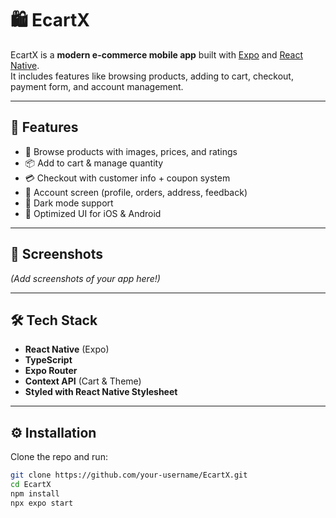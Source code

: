 # 🛍️ EcartX

EcartX is a **modern e-commerce mobile app** built with [Expo](https://expo.dev/) and [React Native](https://reactnative.dev/).  
It includes features like browsing products, adding to cart, checkout, payment form, and account management.

---

## 🚀 Features

- 🛒 Browse products with images, prices, and ratings
- 📦 Add to cart & manage quantity
- 💳 Checkout with customer info + coupon system
- 👤 Account screen (profile, orders, address, feedback)
- 🌙 Dark mode support
- 📱 Optimized UI for iOS & Android

---

## 📸 Screenshots

_(Add screenshots of your app here!)_

---

## 🛠️ Tech Stack

- **React Native** (Expo)
- **TypeScript**
- **Expo Router**
- **Context API** (Cart & Theme)
- **Styled with React Native Stylesheet**

---

## ⚙️ Installation

Clone the repo and run:

```bash
git clone https://github.com/your-username/EcartX.git
cd EcartX
npm install
npx expo start
```
